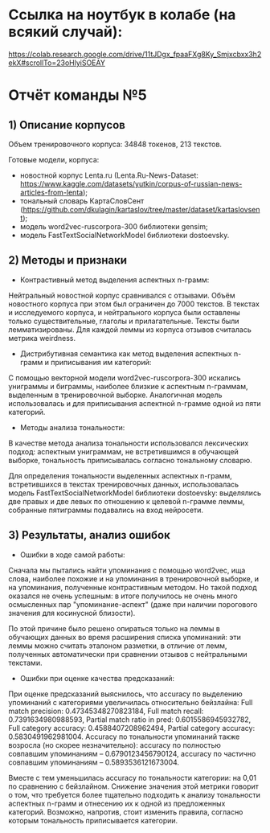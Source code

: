 # Ссылка на ноутбук в колабе (на всякий случай):

https://colab.research.google.com/drive/11tJDgx_fpaaFXg8Ky_Smjxcbxx3h2ekX#scrollTo=23oHlyiSOEAY

# Отчёт команды №5

## 1) Описание корпусов 
Объем тренировочного корпуса: 34848 токенов, 213 текстов.

Готовые модели, корпуса:
- новостной корпус Lenta.ru (Lenta.Ru-News-Dataset: https://www.kaggle.com/datasets/yutkin/corpus-of-russian-news-articles-from-lenta);
- тональный словарь КартаСловСент (https://github.com/dkulagin/kartaslov/tree/master/dataset/kartaslovsent);
- модель word2vec-ruscorpora-300 библиотеки gensim;
- модель FastTextSocialNetworkModel библиотеки dostoevsky.

## 2) Методы и признаки

- Контрастивный метод выделения аспектных n-грамм:

Нейтральный новостной корпус сравнивался с отзывами. Объём новостного корпуса при этом был ограничен до 7000 текстов. В текстах и исследуемого корпуса, и нейтрального корпуса были оставлены только существительные, глаголы и прилагательные. Тексты были лемматизированы. Для каждой леммы из корпуса отзывов считалась метрика weirdness.

- Дистрибутивная семантика как метод выделения аспектных n-грамм и приписывания им категорий:

С помощью векторной модели word2vec-ruscorpora-300 искались униграммы и биграммы, наиболее близкие к аспектным n-граммам, выделенным в тренировочной выборке. Аналогичная модель использовалась и для приписывания аспектной n-грамме одной из пяти категорий.

- Методы анализа тональности:

В качестве метода анализа тональности использовался лексических подход: аспектным униграммам, не встретившимся в обучающей выборке, тональность приписывалась согласно тональному словарю. 

Для определения тональности выделенных аспектных n-грамм, встретившихся в текстах тренировочных данных, использовалась модель FastTextSocialNetworkModel библиотеки dostoevsky: выделялись две правых и две левых по отношению к целевой n-грамме леммы, собранные пятиграммы подавались на вход нейросети.

## 3) Результаты, анализ ошибок

- Ошибки в ходе самой работы:

Сначала мы пытались найти упоминания с помощью word2vec, ища слова, наиболее похожие и на упоминания в тренировочной выборке, и на упоминания, полученные контрастивным методом. Но такой подход оказался не очень успешным: в итоге получилось не очень много осмысленных пар "упоминание-аспект" (даже при наличии порогового значения для косинусной близости).

По этой причине было решено опираться только на леммы в обучающих данных во время расширения списка упоминаний: эти леммы можно считать эталоном разметки, в отличие от лемм, полученных автоматически при сравнении отзывов с нейтральными текстами.

- Ошибки при оценке качества предсказаний:

При оценке предсказаний выяснилось, что accuracy по выделению упоминаний с категориями увеличилась относительно бейзлайна: Full match precision: 0.47345348270823184, Full match recall: 0.7391634980988593, Partial match ratio in pred: 0.6015586945932782, Full category accuracy: 0.4588407208962494, Partial category accuracy: 0.5830491962981004. Accuracy по тональности упоминаний также возросла (но скорее незначительно): accuracy по полностью совпавшим упоминаниям –  0.6790123456790124, accuracy по частично совпавшим упоминаниям –   0.5893536121673004.

Вместе с тем уменьшилась accuracy по тональности категории: на 0,01 по сравнению с бейзлайном. Снижение значения этой метрики говорит о том, что требуется более тщательно подходить к анализу тональности аспектных n-грамм и отнесению их к одной из предложенных категорий. Возможно, напротив, стоит изменить правила, согласно которым тональность приписывается категории.
